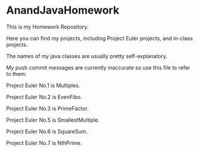 # AnandJavaHomework

This is my Homework Repository.

Here you can find my projects, including Project Euler projects, and in-class projects.

The names of my java classes are usually pretty self-explanatory.

My push commit messages are currently inaccurate so use this file to refer to them:

Project Euler No.1 is Multiples.

Project Euler No.2 is EvenFibo.

Project Euler No.3 is PrimeFactor.

Project Euler No.5 is SmallestMultiple.

Project Euler No.6 is SquareSum.

Project Euler No.7 is NthPrime.

